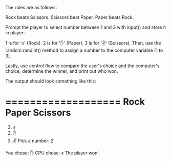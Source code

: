 The rules are as follows:

Rock beats Scissors.
Scissors beat Paper.
Paper beats Rock.

Prompt the player to select number between 1 and 3 with input() and store it in player:

1 is for '✊' (Rock).
2 is for '✋' (Paper).
3 is for '✌️' (Scissors).
Then, use the random.randint() method to assign a number to the computer variable (1 to 3).

Lastly, use control flow to compare the user's choice and the computer's choice, determine the winner, and print out who won.

The output should look something like this:

===================
Rock Paper Scissors
===================

1) ✊
2) ✋
3) ✌️
Pick a number: 2

You chose: ✋
CPU chose: ✊
The player won!
